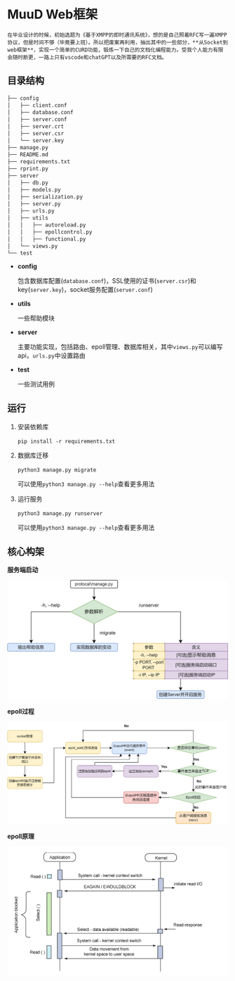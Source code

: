 # MuuD Web框架

	在毕业设计的时候，初始选题为《基于XMPP的即时通讯系统》，想的是自己照着RFC写一遍XMPP协议，但是时间不够（毕竟要上班）。所以把废案再利用，抽出其中的一些部分，**从Socket到web框架**，实现一个简单的CURD功能，锻炼一下自己的文档化编程能力。受我个人能力有限会随时断更，一路上只有vscode和chatGPT以及所需要的RFC文档。

## 目录结构

```
├── config
│   ├── client.conf
│   ├── database.conf        
│   ├── server.conf
│   ├── server.crt
│   ├── server.csr
│   └── server.key
├── manage.py
├── README.md
├── requirements.txt
├── rprint.py
├── server
│   ├── db.py
│   ├── models.py     
│   ├── serialization.py
│   ├── server.py
│   ├── urls.py
│   ├── utils
│   │   ├── autoreload.py
│   │   ├── epollcontrol.py
│   │   ├── functional.py
│   └── views.py
└── test
```

- **config**

  包含数据库配置(`database.conf`)，SSL使用的证书(`server.csr`)和key(`server.key`)，socket服务配置(`server.conf`)

- **utils**

  一些帮助模块

- **server**

  主要功能实现，包括路由、epoll管理、数据库相关，其中`views.py`可以编写api，`urls.py`中设置路由

- **test**

  一些测试用例

## 运行

1. 安装依赖库

   `pip install -r requirements.txt `

2. 数据库迁移

   `python3 manage.py migrate`

   可以使用`python3 manage.py --help`查看更多用法

3. 运行服务

   `python3 manage.py runserver`

   可以使用`python3 manage.py --help`查看更多用法


## 核心构架

**服务端启动**

![毕设-服务端-启动描述](doc/imgs/毕设-服务端-启动描述.png)

**epoll过程**

![毕设-服务端-epoll](doc/imgs/毕设-服务端-epoll.png)

**epoll原理**

![epoll](doc/imgs/epoll.png)
